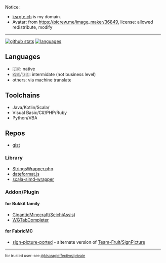 Notice:
- [ksrgte.ch](https://services.ksrgte.ch) is my domain.
- Avatar: from https://picrew.me/image_maker/36849, license: allowed redistribute, modify
----
[![github stats](https://github-readme-stats.vercel.app/api?username=KisaragiEffective&count_private=true&show_icons=true&theme=dark)](https://github.com/anuraghazra/github-readme-stats)
[![languages](https://github-readme-stats.vercel.app/api/top-langs/?username=KisaragiEffective&theme=dark)](https://github.com/anuraghazra/github-readme-stats)
## Languages
- 🇯🇵: native
- 🇬🇧/🇺🇸: intermidate (not business level)
- others: via machine translate

## Toolchains
- Java/Kotlin/Scala/
- Visual Basic/C#/PHP/Ruby
- Python/VBA

## Repos
- [gist](https://gist.github.com/KisaragiEffective)
### Library
- [StringsWrapper.php](https://github.com/KisaragiEffective/StringWrappers.php)
- [dateformat.js](https://github.com/KisaragiEffective/dateformat.js)
- [scala-simd-wrapper](https://github.com/KisaragiEffective/scala-simd-wrapper)

### Addon/Plugin
#### for Bukkit family
- [GiganticMinecraft/SeichiAssist](https://github.com/GiganticMinecraft/SeichiAssist)
- [WGTabCompleter](https://github.com/KisaragiEffective/WGTabCompleter)

#### for FabricMC
- [sign-picture-ported](https://github.com/KisaragiEffective/sign-picture-ported) - alternate version of [Team-Fruit/SignPicture](https://github.com/Team-Fruit/SignPicture)

----
<small>for trusted user: see [@kisaragieffective/private](https://github.com/KisaragiEffective/private)</small>
